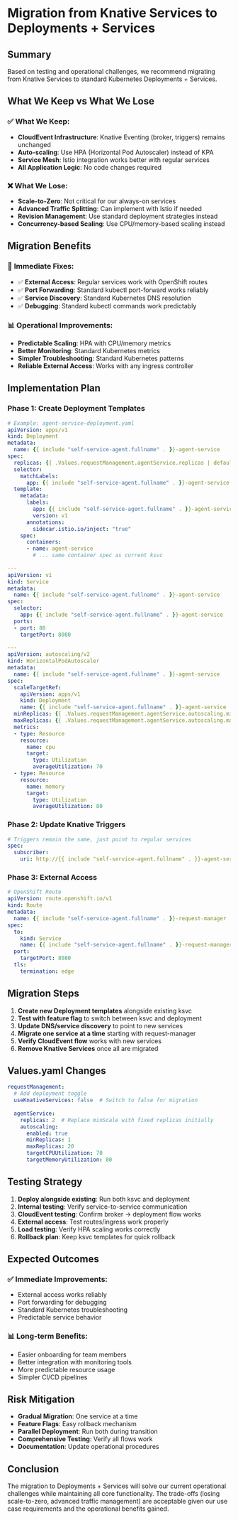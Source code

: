 # Migration from Knative Services to Deployments + Services

## Summary
Based on testing and operational challenges, we recommend migrating from Knative Services to standard Kubernetes Deployments + Services.

## What We Keep vs What We Lose

### ✅ **What We Keep:**
- **CloudEvent Infrastructure**: Knative Eventing (broker, triggers) remains unchanged
- **Auto-scaling**: Use HPA (Horizontal Pod Autoscaler) instead of KPA
- **Service Mesh**: Istio integration works better with regular services
- **All Application Logic**: No code changes required

### ❌ **What We Lose:**
- **Scale-to-Zero**: Not critical for our always-on services
- **Advanced Traffic Splitting**: Can implement with Istio if needed
- **Revision Management**: Use standard deployment strategies instead
- **Concurrency-based Scaling**: Use CPU/memory-based scaling instead

## Migration Benefits

### 🚀 **Immediate Fixes:**
- ✅ **External Access**: Regular services work with OpenShift routes
- ✅ **Port Forwarding**: Standard kubectl port-forward works reliably
- ✅ **Service Discovery**: Standard Kubernetes DNS resolution
- ✅ **Debugging**: Standard kubectl commands work predictably

### 📊 **Operational Improvements:**
- **Predictable Scaling**: HPA with CPU/memory metrics
- **Better Monitoring**: Standard Kubernetes metrics
- **Simpler Troubleshooting**: Standard Kubernetes patterns
- **Reliable External Access**: Works with any ingress controller

## Implementation Plan

### Phase 1: Create Deployment Templates
```yaml
# Example: agent-service-deployment.yaml
apiVersion: apps/v1
kind: Deployment
metadata:
  name: {{ include "self-service-agent.fullname" . }}-agent-service
spec:
  replicas: {{ .Values.requestManagement.agentService.replicas | default 2 }}
  selector:
    matchLabels:
      app: {{ include "self-service-agent.fullname" . }}-agent-service
  template:
    metadata:
      labels:
        app: {{ include "self-service-agent.fullname" . }}-agent-service
        version: v1
      annotations:
        sidecar.istio.io/inject: "true"
    spec:
      containers:
      - name: agent-service
        # ... same container spec as current ksvc
        
---
apiVersion: v1
kind: Service
metadata:
  name: {{ include "self-service-agent.fullname" . }}-agent-service
spec:
  selector:
    app: {{ include "self-service-agent.fullname" . }}-agent-service
  ports:
  - port: 80
    targetPort: 8080
    
---
apiVersion: autoscaling/v2
kind: HorizontalPodAutoscaler
metadata:
  name: {{ include "self-service-agent.fullname" . }}-agent-service
spec:
  scaleTargetRef:
    apiVersion: apps/v1
    kind: Deployment
    name: {{ include "self-service-agent.fullname" . }}-agent-service
  minReplicas: {{ .Values.requestManagement.agentService.autoscaling.minScale }}
  maxReplicas: {{ .Values.requestManagement.agentService.autoscaling.maxScale }}
  metrics:
  - type: Resource
    resource:
      name: cpu
      target:
        type: Utilization
        averageUtilization: 70
  - type: Resource
    resource:
      name: memory
      target:
        type: Utilization
        averageUtilization: 80
```

### Phase 2: Update Knative Triggers
```yaml
# Triggers remain the same, just point to regular services
spec:
  subscriber:
    uri: http://{{ include "self-service-agent.fullname" . }}-agent-service.{{ .Release.Namespace }}.svc.cluster.local
```

### Phase 3: External Access
```yaml
# OpenShift Route
apiVersion: route.openshift.io/v1
kind: Route
metadata:
  name: {{ include "self-service-agent.fullname" . }}-request-manager
spec:
  to:
    kind: Service
    name: {{ include "self-service-agent.fullname" . }}-request-manager
  port:
    targetPort: 8080
  tls:
    termination: edge
```

## Migration Steps

1. **Create new Deployment templates** alongside existing ksvc
2. **Test with feature flag** to switch between ksvc and deployment
3. **Update DNS/service discovery** to point to new services
4. **Migrate one service at a time** starting with request-manager
5. **Verify CloudEvent flow** works with new services
6. **Remove Knative Services** once all are migrated

## Values.yaml Changes

```yaml
requestManagement:
  # Add deployment toggle
  useKnativeServices: false  # Switch to false for migration
  
  agentService:
    replicas: 2  # Replace minScale with fixed replicas initially
    autoscaling:
      enabled: true
      minReplicas: 1
      maxReplicas: 20
      targetCPUUtilization: 70
      targetMemoryUtilization: 80
```

## Testing Strategy

1. **Deploy alongside existing**: Run both ksvc and deployment
2. **Internal testing**: Verify service-to-service communication
3. **CloudEvent testing**: Confirm broker → deployment flow works
4. **External access**: Test routes/ingress work properly
5. **Load testing**: Verify HPA scaling works correctly
6. **Rollback plan**: Keep ksvc templates for quick rollback

## Expected Outcomes

### ✅ **Immediate Improvements:**
- External access works reliably
- Port forwarding for debugging
- Standard Kubernetes troubleshooting
- Predictable service behavior

### 📊 **Long-term Benefits:**
- Easier onboarding for team members
- Better integration with monitoring tools
- More predictable resource usage
- Simpler CI/CD pipelines

## Risk Mitigation

- **Gradual Migration**: One service at a time
- **Feature Flags**: Easy rollback mechanism
- **Parallel Deployment**: Run both during transition
- **Comprehensive Testing**: Verify all flows work
- **Documentation**: Update operational procedures

## Conclusion

The migration to Deployments + Services will solve our current operational challenges while maintaining all core functionality. The trade-offs (losing scale-to-zero, advanced traffic management) are acceptable given our use case requirements and the operational benefits gained.
